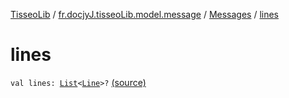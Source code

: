 [TisseoLib](../../index.md) / [fr.docjyJ.tisseoLib.model.message](../index.md) / [Messages](index.md) / [lines](./lines.md)

# lines

`val lines: `[`List`](https://kotlinlang.org/api/latest/jvm/stdlib/kotlin.collections/-list/index.html)`<`[`Line`](../../fr.docjy-j.tisseo-lib.model.line/-line/index.md)`>?` [(source)](https://github.com/docjyJ/TisseoLib/tree/master/src/main/kotlin/fr/docjyJ/tisseoLib/model/message/Messages.kt#L6)